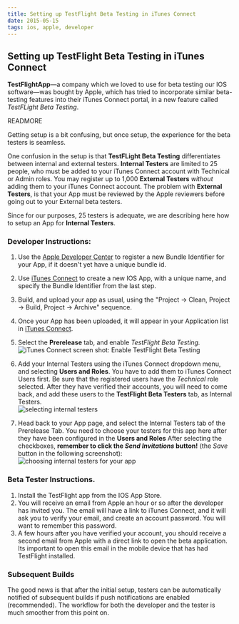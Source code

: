 ```yaml
---
title: Setting up TestFlight Beta Testing in iTunes Connect
date: 2015-05-15
tags: ios, apple, developer
---
```



## Setting up TestFlight Beta Testing in iTunes Connect


**TestFlightApp**—a company which we loved to use for beta testing our IOS software—was bought by Apple, which has tried to incorporate similar beta-testing features into their iTunes Connect portal, in a new feature called *TestFLight Beta Testing*.

READMORE

Getting setup is a bit confusing, but once setup, the experience for the beta testers is seamless. 

One confusion in the setup is that **TestFLight Beta Testing** differentiates between internal and external testers. **Internal Testers** are limited to 25 people, who must be added to your iTunes Connect account with Technical or Admin roles.  You may register up to 1,000 **External Testers** *without* adding them to your iTunes Connect account. The problem with **External Testers**, is that your App must be reviewed by the Apple reviewers before going out to your External beta testers.


Since for our purposes, 25 testers is adequate, we are describing here how to setup an App for **Internal Testers**.

### Developer Instructions:

1. Use the [Apple Developer Center](https://developer.apple.com/account/ios/identifiers/bundle/bundleList.action) to register a new Bundle Identifier for your App, if it doesn't yet have a unique bundle id.
2. Use [iTunes Connect](https://itunesconnect.apple.com) to create a new IOS App, with a unique name, and specify the Bundle Identifier from the last step.
2. Build, and upload your app as usual, using the "Project → Clean, Project → Build, Project → Archive" sequence.
2.  Once your App has been uploaded, it will appear in your Application list in [iTunes Connect](https://itunesconnect.apple.com). 
3. Select the **Prerelease** tab, and enable *TestFlight Beta Testing.*<br/>![iTunes Connect screen shot: Enable TestFlight Beta Testing ](../images/2015-05/enable.jpg)

4. Add your Internal Testers using the iTunes Connect dropdown menu, and selecting **Users and Roles**.  You have to add them to iTunes Connect Users first.  Be sure that the registered users have the *Technical* role selected. After they have verified their accounts, you will need to come back, and add these users to the **TestFlight Beta Testers** tab, as Internal Testers. <br/>![selecting internal testers](../images/2015-05/internal-testers.jpg)
5. Head back to your App page, and select the Internal Testers tab of the Prerelease Tab. You need to choose your testers for this app here after they have been configured in the **Users and Roles**  After selecting the checkboxes, **remember to click the *Send Invitations* button!** (the *Save* button in the following screenshot): <br/>![choosing internal testers for your app](../images/2015-05/choose-testers.jpg)


### Beta Tester Instructions.


1. Install the TestFlight app from the IOS App Store.
2. You will receive an email from Apple an hour or so after the developer has invited you. The email will have a link to iTunes Connect, and it will ask you to verify your email, and create an account password.  You will want to remember this password.
3. A few hours after you have verified your account, you should receive a second email from Apple with a direct link to open the beta application. Its important to open this email in the mobile device that has had TestFlight installed.

### Subsequent Builds

The good news is that after the initial setup, testers can be automatically notified of subsequent builds if push notifications are enabled (recommended). The workflow for both the developer and the tester is much smoother from this point on.


